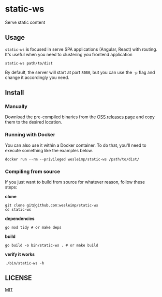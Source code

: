 # static-ws

Serve static content

## Usage

`static-ws` is focused in serve SPA applications (Angular, React) with routing. It's useful when you need to clustering you frontend application 

```shell
static-ws path/to/dist
```

By default, the server will start at port `8080`, but you can use the `-p` flag and change it accordingly you need.

## Install

### Manually

Download the pre-compiled binaries from the [OSS releases page](https://github.com/wesleimp/static-ws/releases) and copy them to the desired location.

### Running with Docker

You can also use it within a Docker container. To do that, you'll need to execute something like the examples below.

```shell
docker run --rm --privileged wesleimp/static-ws /path/to/dist/
```

### Compiling from source

If you just want to build from source for whatever reason, follow these steps:

**clone**

```shell
git clone git@github.com:wesleimp/static-ws
cd static-ws
```

**dependencies**

```shell
go mod tidy # or make deps
```

**build**

```shell
go build -o bin/static-ws . # or make build
```

**verify it works**

```shell
./bin/static-ws -h
```

## LICENSE

[MIT](./LICENSE)
